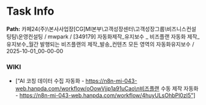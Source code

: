 # Task Info

**Path:** 카페24(주)\본사사업장\[CG]MI본부\고객성장센터\고객성장그룹\비즈니스컨설팅팀\운영컨설팅 / mwpark / [349179] 자동화제작_유지보수 _ 비즈플랜 자동화 제작_유지보수_월간 발행되는 비즈플랜의 제작_발송_컨텐츠 모든 영역의 자동화유지보수 / 2025-10-01_00-00-00

### WIKI
- ["AI 코칭 데이터 수집 자동화 - https://n8n-mi-043-web.hanpda.com/workflow/oOowVjjp1a91uCao\n비즈플랜 수동 제작 자동화 - https://n8n-mi-043-web.hanpda.com/workflow/4huyULsOhbPl0zI5"]

